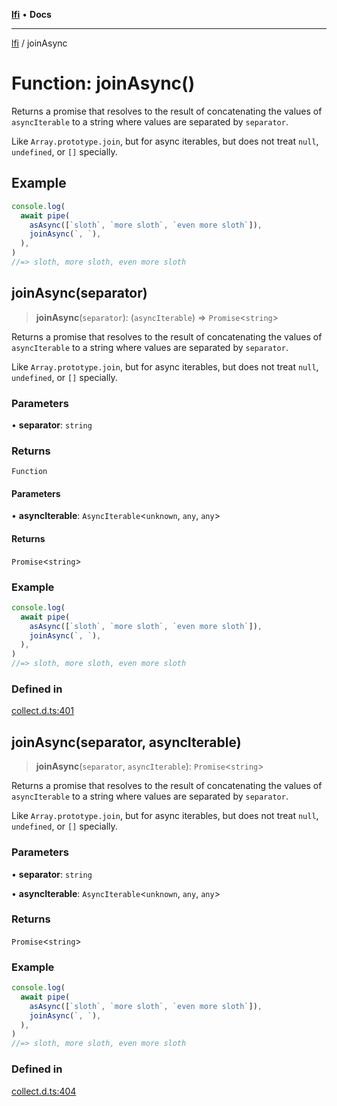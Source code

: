 [**lfi**](../readme.md) • **Docs**

---

[lfi](../globals.md) / joinAsync

# Function: joinAsync()

Returns a promise that resolves to the result of concatenating the values of
`asyncIterable` to a string where values are separated by `separator`.

Like `Array.prototype.join`, but for async iterables, but does not treat `null`,
`undefined`, or `[]` specially.

## Example

```js
console.log(
  await pipe(
    asAsync([`sloth`, `more sloth`, `even more sloth`]),
    joinAsync(`, `),
  ),
)
//=> sloth, more sloth, even more sloth
```

## joinAsync(separator)

> **joinAsync**(`separator`): (`asyncIterable`) => `Promise`\<`string`\>

Returns a promise that resolves to the result of concatenating the values of
`asyncIterable` to a string where values are separated by `separator`.

Like `Array.prototype.join`, but for async iterables, but does not treat `null`,
`undefined`, or `[]` specially.

### Parameters

• **separator**: `string`

### Returns

`Function`

#### Parameters

• **asyncIterable**: `AsyncIterable`\<`unknown`, `any`, `any`\>

#### Returns

`Promise`\<`string`\>

### Example

```js
console.log(
  await pipe(
    asAsync([`sloth`, `more sloth`, `even more sloth`]),
    joinAsync(`, `),
  ),
)
//=> sloth, more sloth, even more sloth
```

### Defined in

[collect.d.ts:401](https://github.com/TomerAberbach/lfi/blob/c9ef1bf4d1040d7f49c52b70b358c019e55f524d/src/operations/collect.d.ts#L401)

## joinAsync(separator, asyncIterable)

> **joinAsync**(`separator`, `asyncIterable`): `Promise`\<`string`\>

Returns a promise that resolves to the result of concatenating the values of
`asyncIterable` to a string where values are separated by `separator`.

Like `Array.prototype.join`, but for async iterables, but does not treat `null`,
`undefined`, or `[]` specially.

### Parameters

• **separator**: `string`

• **asyncIterable**: `AsyncIterable`\<`unknown`, `any`, `any`\>

### Returns

`Promise`\<`string`\>

### Example

```js
console.log(
  await pipe(
    asAsync([`sloth`, `more sloth`, `even more sloth`]),
    joinAsync(`, `),
  ),
)
//=> sloth, more sloth, even more sloth
```

### Defined in

[collect.d.ts:404](https://github.com/TomerAberbach/lfi/blob/c9ef1bf4d1040d7f49c52b70b358c019e55f524d/src/operations/collect.d.ts#L404)
